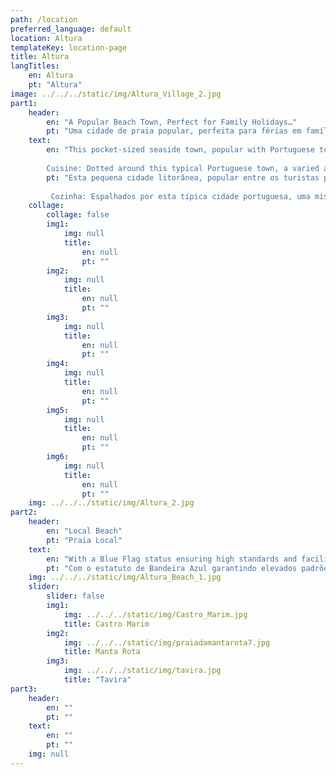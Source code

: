 ```yaml
---
path: /location
preferred_language: default
location: Altura
templateKey: location-page
title: Altura
langTitles:
    en: Altura
    pt: "Altura"
image: ../../../static/img/Altura_Village_2.jpg
part1: 
    header: 
        en: "A Popular Beach Town, Perfect for Family Holidays…"
        pt: "Uma cidade de praia popular, perfeita para férias em família ..."
    text: 
        en: "This pocket-sized seaside town, popular with Portuguese tourists, offers expansive dune backed Blue Flag beaches and an array of tempting eateries, serving freshly caught fish and seafood. Unassuming and conveniently located between charming Tavira and the handsome frontier town of Vila Real do Santo António, Altura is ideally positioned to enjoy the many attractions of this lesser-known part of the Algarve. With a choice of supermarkets, cafes, bars, restaurants and other amenities on your doorstep, then use of a car is not essential while airport transfers can be easily arranged
    
        Cuisine: Dotted around this typical Portuguese town, a varied and enticing mix of restaurants serve sumptuous dishes, many with very reasonably priced ‘dish of the day’ offerings. At the beach, two popular beach eateries compete for your attention by the long boardwalk down to the shoreline, while at nearby exclusive Praia Verde, refined dining can be found enjoying tremendous ocean views."
        pt: "Esta pequena cidade litorânea, popular entre os turistas portugueses, oferece extensas praias de Bandeira Azul com dunas e uma variedade de restaurantes tentadores, que servem peixes e frutos do mar recém pescados. Despretensioso e convenientemente localizado entre a encantadora Tavira e a bela cidade fronteiriça de Vila Real do Santo António, Altura está idealmente posicionado para desfrutar das muitas atracções desta parte menos conhecida do Algarve. Com uma escolha de supermercados, cafés, bares, restaurantes e outras amenidades à sua porta, o uso de um carro não é essencial, enquanto os translados para o aeroporto podem ser facilmente organizados
    
         Cozinha: Espalhados por esta típica cidade portuguesa, uma mistura variada e atraente de restaurantes servem pratos suntuosos, muitos com ofertas de ‘prato do dia’ a preços muito razoáveis. Na praia, dois restaurantes populares competem pela sua atenção pelo longo calçadão até a orla, enquanto na vizinha Praia Verde, restaurantes requintados podem ser encontrados desfrutando de uma vista incrível para o mar."
    collage:
        collage: false
        img1: 
            img: null
            title: 
                en: null
                pt: ""
        img2: 
            img: null
            title: 
                en: null
                pt: ""
        img3: 
            img: null
            title: 
                en: null
                pt: ""
        img4: 
            img: null
            title: 
                en: null
                pt: ""
        img5: 
            img: null
            title: 
                en: null
                pt: ""
        img6: 
            img: null
            title: 
                en: null
                pt: ""
    img: ../../../static/img/Altura_2.jpg
part2:
    header: 
        en: "Local Beach"
        pt: "Praia Local"
    text: 
        en: "With a Blue Flag status ensuring high standards and facilities, and with a softly sloping shelf into the clean blue waters of the Atlantic Ocean, then it is clear to see why Altura is a popular family destination. Stretching East, long walks can be taken along the soft shoreline taking in the other equally splendid beaches of Praia Verde and Cabeco, then onto ever popular Monte Gordo. Heading West, the sands stretch as far as the eye can see, merging effortlessly into the vast Ria Formosa Natural Park. The summer brings a super selection of water sports."
        pt: "Com o estatuto de Bandeira Azul garantindo elevados padrões e instalações, e com uma plataforma ligeiramente inclinada para as águas límpidas e azuis do Oceano Atlântico, é claro que é possível perceber porque Altura é um destino popular para as famílias. Estendendo-se para Este, podem ser realizados longos passeios ao longo da suave linha de costa passando pelas igualmente esplêndidas praias da Praia Verde e do Cabeco, até à sempre conhecida Monte Gordo. Rumo a Oeste, as areias estendem-se a perder de vista, fundindo-se sem esforço no vasto Parque Natural da Ria Formosa. O verão traz uma super seleção de esportes aquáticos."
    img: ../../../static/img/Altura_Beach_1.jpg
    slider:
        slider: false
        img1: 
            img: ../../../static/img/Castro_Marim.jpg
            title: Castro Marim
        img2: 
            img: ../../../static/img/praiadamantarota7.jpg
            title: Manta Rota
        img3: 
            img: ../../../static/img/tavira.jpg
            title: "Tavira"
part3:
    header: 
        en: ""
        pt: ""
    text: 
        en: ""
        pt: ""
    img: null
---
```

